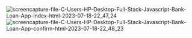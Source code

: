 ![screencapture-file-C-Users-HP-Desktop-Full-Stack-Javascript-Bank-Loan-App-index-html-2023-07-18-22_47_24](https://github.com/nimishk7/BankLoanApplication.github.io/assets/99315622/1ba7be09-3dc8-4cf0-81e6-b110db890def)
![screencapture-file-C-Users-HP-Desktop-Full-Stack-Javascript-Bank-Loan-App-confirm-html-2023-07-18-22_48_23](https://github.com/nimishk7/BankLoanApplication.github.io/assets/99315622/c47f032c-9d55-48e4-85e0-a3cdf04a2d06)
